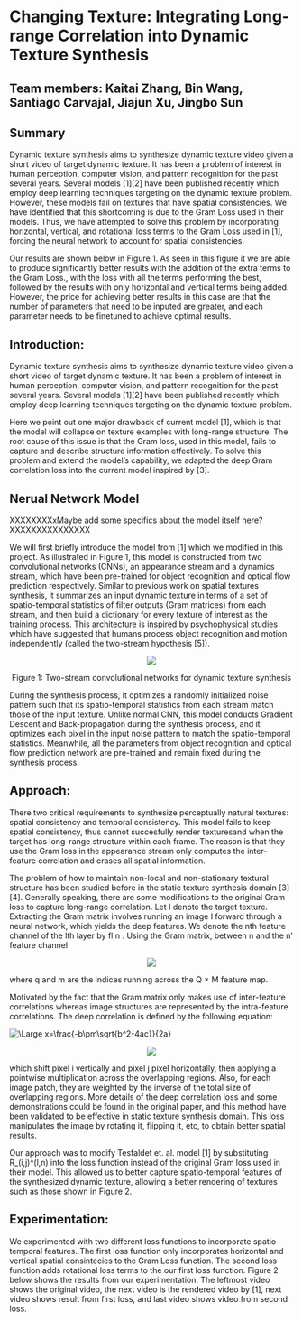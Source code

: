 # Changing Texture: Integrating Long-range Correlation into Dynamic Texture Synthesis

## Team members: Kaitai Zhang, Bin Wang, Santiago Carvajal, Jiajun Xu, Jingbo Sun

## Summary

Dynamic texture synthesis aims to synthesize dynamic texture video given a short video of target dynamic texture. It has been a problem of interest in human perception, computer vision, and pattern recognition for the past several years. Several models [1][2] have been published recently which employ deep learning techniques targeting on the dynamic texture problem. However, these models fail on textures that have spatial consistencies. We have identified that this shortcoming is due to the Gram Loss used in their models. Thus, we have attempted to solve this problem by incorporating horizontal, vertical, and rotational loss terms to the Gram Loss used in [1], forcing the neural network to account for spatial consistencies.

Our results are shown below in Figure 1. As seen in this figure it we are able to produce significantly better results with the addition of the extra terms to the Gram Loss., with the loss with all the terms performing the best, followed by the results with only horizontal and vertical terms being added. However, the price for achieving better results in this case are that the number of parameters that need to be inputed are greater, and each parameter needs to be finetuned to achieve optimal results. 

## Introduction:

Dynamic texture synthesis aims to synthesize dynamic texture video given a short video of target dynamic texture. It has been a problem of interest in human perception, computer vision, and pattern recognition for the past several years. Several models [1][2] have been published recently which employ deep learning techniques targeting on the dynamic texture problem.

Here we point out one major drawback of current model [1], which is that the model will collapse on texture examples with long-range structure. The root cause of this issue is that the Gram loss, used in this model, fails to capture and describe structure information effectively. To solve this problem and extend the model’s capability, we adapted the deep Gram correlation loss into the current model inspired by [3].

## Nerual Network Model

XXXXXXXXxMaybe add some specifics about the model itself here?XXXXXXXXXXXXXXX

We will first briefly introduce the model from [1] which we modified in this project. As illustrated in Figure 1, this model is constructed from two convolutional networks (CNNs), an appearance stream and a dynamics stream, which have been pre-trained for object recognition and optical flow prediction respectively. Similar to previous work on spatial textures synthesis, it summarizes an input dynamic texture in terms of a set of spatio-temporal statistics of filter outputs (Gram matrices) from each stream, and then build a dictionary for every texture of interest as the training process. This architecture is inspired by psychophysical studies which have suggested that humans process object recognition and motion independently (called the two-stream hypothesis [5]).

<p align="center">
  <img src="https://user-images.githubusercontent.com/35282488/56317720-45ced800-6112-11e9-85bc-1cfeea11d634.png">
</p>
<p align="center">
  Figure 1: Two-stream convolutional networks for dynamic texture synthesis
</p>

During the synthesis process, it optimizes a randomly initialized noise pattern such that its spatio-temporal statistics from each stream match those of the input texture. Unlike normal CNN, this model conducts Gradient Descent and Back-propagation during the synthesis process, and it optimizes each pixel in the input noise pattern to match the spatio-temporal statistics. Meanwhile, all the parameters from object recognition and optical flow prediction network are pre-trained and remain fixed during the synthesis process.

## Approach:

There two critical requirements to synthesize perceptually natural textures: spatial consistency and temporal consistency. This model fails to keep spatial consistency, thus cannot succesfully render texturesand when the target has long-range structure within each frame. The reason is that they use the Gram loss in the appearance stream only computes the inter-feature correlation and erases all spatial information.

The problem of how to maintain non-local and non-stationary textural structure has been studied before in the static texture synthesis domain [3][4]. Generally speaking, there are some modifications to the original Gram loss to capture long-range correlation.
Let I denote the target texture. Extracting the Gram matrix involves running an image I forward through a neural network, which yields the deep features. We denote the nth feature channel of the lth layer by fl,n . Using the Gram matrix, between n and the n’ feature channel

<p align="center">
  <img src="https://user-images.githubusercontent.com/35282488/56315962-fbe3f300-610d-11e9-974a-aeae6bb0755a.png">
 </p>

where q and m are the indices running across the Q × M feature map.

Motivated by the fact that the Gram matrix only makes use of inter-feature correlations whereas image structures are represented by the intra-feature correlations. The deep correlation is defined by the following equation:

<img src="https://latex.codecogs.com/svg.latex?\Large&space;x=\frac{-b\pm\sqrt{b^2-4ac}}{2a}" title="\Large x=\frac{-b\pm\sqrt{b^2-4ac}}{2a}" />


<p align="center">
  <img src="https://user-images.githubusercontent.com/35282488/56317466-af9ab200-6111-11e9-84b4-7883ac388e53.png">
 </p>
 
which shift pixel i vertically and pixel j pixel horizontally, then applying a pointwise multiplication across the overlapping regions. Also, for each image patch, they are weighted by the inverse of the total size of overlapping regions. More details of the deep correlation loss and some demonstrations could be found in the original paper, and this method have been validated to be effective in static texture synthesis domain. This loss manipulates the image by rotating it, flipping it, etc, to obtain better spatial results.

Our approach was to modify Tesfaldet et. al. model [1] by substituting R_(i,j)^(l,n) into the loss function instead of the original Gram loss used in their model. This allowed us to better capture spatio-temporal features of the synthesized dynamic texture, allowing a better rendering of textures such as those shown in Figure 2. 

## Experimentation:

We experimented with two different loss functions to incorporate spatio-temporal features. The first loss function only incorporates horizontal and vertical spatial consintecies to the Gram Loss function. The second loss function adds rotational loss terms to the our first loss function. Figure 2 below shows the results from our experimentation. The leftmost video shows the original video, the next video is the rendered video by [1], next video shows result from first loss, and last video shows video from second loss.
